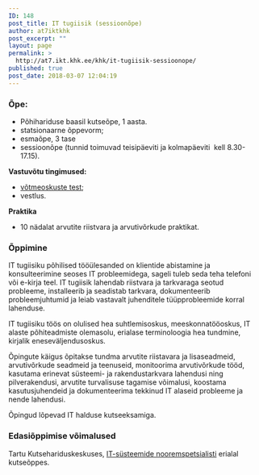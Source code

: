 ```yaml
---
ID: 148
post_title: IT tugiisik (sessioonõpe)
author: at7iktkhk
post_excerpt: ""
layout: page
permalink: >
  http://at7.ikt.khk.ee/khk/it-tugiisik-sessioonope/
published: true
post_date: 2018-03-07 12:04:19
---
```

<h3><strong>Õpe:</strong></h3>
<ul>
 	<li>Põhihariduse baasil kutseõpe, 1 aasta.</li>
 	<li>statsionaarne õppevorm;</li>
 	<li>esmaõpe, 3 tase</li>
 	<li>sessioonõpe (tunnid toimuvad teisipäeviti ja kolmapäeviti  kell 8.30-17.15).</li>
</ul>
<strong>Vastuvõtu tingimused:</strong>
<ul>
 	<li><a href="http://khk.ee/vastuvott/testid">võtmeoskuste test</a>;</li>
 	<li>vestlus.</li>
</ul>
<strong>Praktika</strong>
<ul>
 	<li>10 nädalat arvutite riistvara ja arvutivõrkude praktikat.</li>
</ul>
<h3>Õppimine</h3>
IT tugiisiku põhilised tööülesanded on klientide abistamine ja konsulteerimine seoses IT probleemidega, sageli tuleb seda teha telefoni või e-kirja teel. IT tugiisik lahendab riistvara ja tarkvaraga seotud probleeme, installeerib ja seadistab tarkvara, dokumenteerib probleemjuhtumid ja leiab vastavalt juhenditele tüüpprobleemide korral  lahenduse.

IT tugiisiku töös on olulised hea suhtlemisoskus, meeskonnatööoskus, IT alaste põhiteadmiste olemasolu, erialase terminoloogia hea tundmine, kirjalik eneseväljendusoskus.

Õpingute käigus õpitakse tundma arvutite riistavara ja lisaseadmeid, arvutivõrkude seadmeid ja teenuseid, monitoorima arvutivõrkude tööd, kasutama erinevat süsteemi- ja rakendustarkvara lahendusi ning pilverakendusi, arvutite turvalisuse tagamise võimalusi, koostama kasutusjuhendeid ja dokumenteerima tekkinud IT alaseid probleeme ja nende lahendusi.

Õpingud lõpevad IT halduse kutseeksamiga.
<h3>Edasiõppimise võimalused</h3>
Tartu Kutsehariduskeskuses, <a href="http://khk.ee/osakonnad/ikt/erialad/it-susteemide-spetsialist">IT-süsteemide nooremspetsialisti</a> erialal kutseõppes.